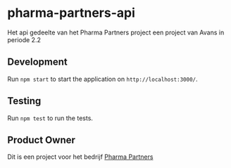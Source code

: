 # pharma-partners-api

Het api gedeelte van het Pharma Partners project een project van Avans in periode 2.2

## Development

Run `npm start` to start the application on `http://localhost:3000/`. 

## Testing

Run `npm test` to run the tests. 

## Product Owner

Dit is een project voor het bedrijf [Pharma Partners](https://www.pharma-partners.net/)